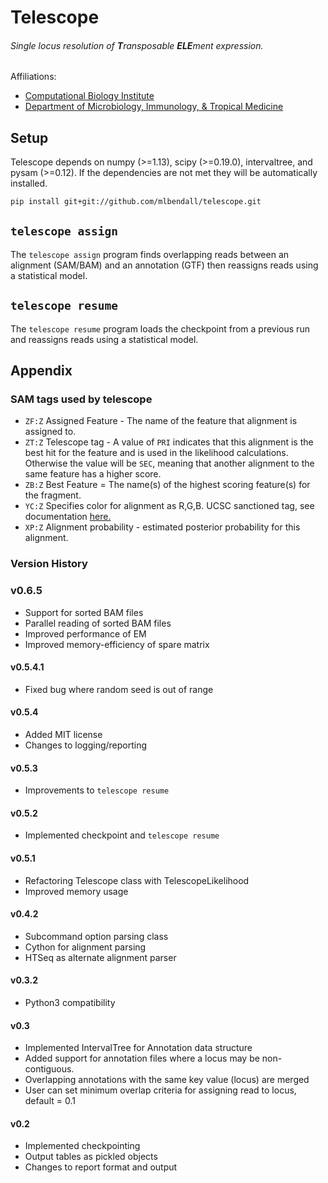Telescope
========

###### *Single locus resolution of* **T***ransposable* **ELE***ment expression.*

Affiliations:

+ [Computational Biology Institute](http://cbi.gwu.edu)
+ [Department of Microbiology, Immunology, & Tropical Medicine](https://smhs.gwu.edu/microbiology/)

## Setup

Telescope depends on numpy (>=1.13), scipy (>=0.19.0), intervaltree, and pysam (>=0.12).
If the dependencies are not met they will be automatically installed. 

```bash
pip install git+git://github.com/mlbendall/telescope.git
```

## `telescope assign`

The `telescope assign` program finds overlapping reads between an alignment
(SAM/BAM) and an annotation (GTF) then reassigns reads using a statistical
model.

## `telescope resume`

The `telescope resume` program loads the checkpoint from a previous run and 
reassigns reads using a statistical model.

## Appendix

### SAM tags used by telescope

+ `ZF:Z` Assigned Feature - The name of the feature that alignment is assigned to.
+ `ZT:Z` Telescope tag - A value of `PRI` indicates that this alignment is the
     best hit for the feature and is used in the likelihood calculations. 
     Otherwise the value will be `SEC`, meaning that another alignment to the
     same feature has a higher score.
+ `ZB:Z` Best Feature = The name(s) of the highest scoring feature(s) for the fragment.          
+ `YC:Z` Specifies color for alignment as R,G,B.
UCSC sanctioned tag, see documentation
[here.](http://genome.ucsc.edu/goldenpath/help/hgBamTrackHelp.html)
+ `XP:Z` Alignment probability - estimated posterior probability for this alignment.

### Version History

### v0.6.5
  + Support for sorted BAM files
  + Parallel reading of sorted BAM files
  + Improved performance of EM
  + Improved memory-efficiency of spare matrix

#### v0.5.4.1
  + Fixed bug where random seed is out of range
  
#### v0.5.4
  + Added MIT license
  + Changes to logging/reporting
  
#### v0.5.3
  + Improvements to `telescope resume`

#### v0.5.2
  + Implemented checkpoint and `telescope resume`

#### v0.5.1
  + Refactoring Telescope class with TelescopeLikelihood
  + Improved memory usage

#### v0.4.2
  +  Subcommand option parsing class
  +  Cython for alignment parsing
  +  HTSeq as alternate alignment parser

#### v0.3.2
  +  Python3 compatibility  

#### v0.3
  + Implemented IntervalTree for Annotation data structure
  + Added support for annotation files where a locus may be non-contiguous.
  + Overlapping annotations with the same key value (locus) are merged
  + User can set minimum overlap criteria for assigning read to locus, default = 0.1

#### v0.2

  + Implemented checkpointing
  + Output tables as pickled objects
  + Changes to report format and output  